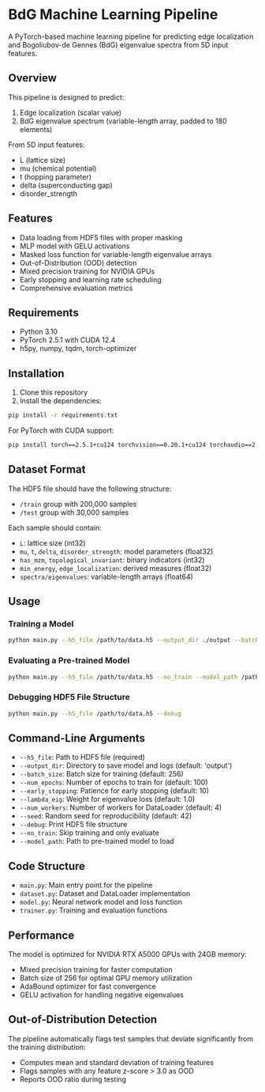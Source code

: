 # BdG Machine Learning Pipeline

A PyTorch-based machine learning pipeline for predicting edge localization and Bogoliubov-de Gennes (BdG) eigenvalue spectra from 5D input features.

## Overview

This pipeline is designed to predict:
1. Edge localization (scalar value)
2. BdG eigenvalue spectrum (variable-length array, padded to 180 elements)

From 5D input features:
- L (lattice size)
- mu (chemical potential)
- t (hopping parameter)
- delta (superconducting gap)
- disorder_strength

## Features

- Data loading from HDF5 files with proper masking
- MLP model with GELU activations
- Masked loss function for variable-length eigenvalue arrays
- Out-of-Distribution (OOD) detection
- Mixed precision training for NVIDIA GPUs
- Early stopping and learning rate scheduling
- Comprehensive evaluation metrics

## Requirements

- Python 3.10
- PyTorch 2.5.1 with CUDA 12.4
- h5py, numpy, tqdm, torch-optimizer

## Installation

1. Clone this repository
2. Install the dependencies:

```bash
pip install -r requirements.txt
```

For PyTorch with CUDA support:
```bash
pip install torch==2.5.1+cu124 torchvision==0.20.1+cu124 torchaudio==2.5.1+cu124 -f https://download.pytorch.org/whl/torch_stable.html
```

## Dataset Format

The HDF5 file should have the following structure:
- `/train` group with 200,000 samples
- `/test` group with 30,000 samples

Each sample should contain:
- `L`: lattice size (int32)
- `mu`, `t`, `delta`, `disorder_strength`: model parameters (float32)
- `has_mzm`, `topological_invariant`: binary indicators (int32)
- `min_energy`, `edge_localization`: derived measures (float32)
- `spectra/eigenvalues`: variable-length arrays (float64)

## Usage

### Training a Model

```bash
python main.py --h5_file /path/to/data.h5 --output_dir ./output --batch_size 256 --num_epochs 100
```

### Evaluating a Pre-trained Model

```bash
python main.py --h5_file /path/to/data.h5 --no_train --model_path /path/to/best_model.pth
```

### Debugging HDF5 File Structure

```bash
python main.py --h5_file /path/to/data.h5 --debug
```

## Command-Line Arguments

- `--h5_file`: Path to HDF5 file (required)
- `--output_dir`: Directory to save model and logs (default: 'output')
- `--batch_size`: Batch size for training (default: 256)
- `--num_epochs`: Number of epochs to train for (default: 100)
- `--early_stopping`: Patience for early stopping (default: 10)
- `--lambda_eig`: Weight for eigenvalue loss (default: 1.0)
- `--num_workers`: Number of workers for DataLoader (default: 4)
- `--seed`: Random seed for reproducibility (default: 42)
- `--debug`: Print HDF5 file structure
- `--no_train`: Skip training and only evaluate
- `--model_path`: Path to pre-trained model to load

## Code Structure

- `main.py`: Main entry point for the pipeline
- `dataset.py`: Dataset and DataLoader implementation
- `model.py`: Neural network model and loss function
- `trainer.py`: Training and evaluation functions

## Performance

The model is optimized for NVIDIA RTX A5000 GPUs with 24GB memory:
- Mixed precision training for faster computation
- Batch size of 256 for optimal GPU memory utilization
- AdaBound optimizer for fast convergence
- GELU activation for handling negative eigenvalues

## Out-of-Distribution Detection

The pipeline automatically flags test samples that deviate significantly from the training distribution:
- Computes mean and standard deviation of training features
- Flags samples with any feature z-score > 3.0 as OOD
- Reports OOD ratio during testing
